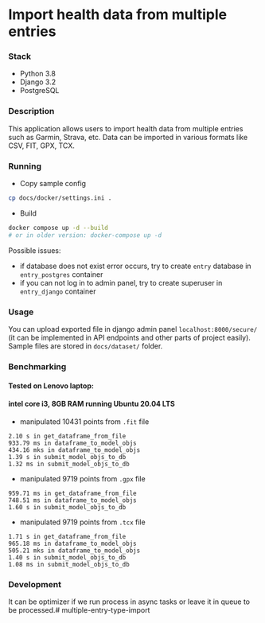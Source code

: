 # Import health data from multiple entries
### Stack
- Python 3.8
- Django 3.2
- PostgreSQL

### Description
This application allows users to import health data from multiple entries such as Garmin, Strava, etc. Data can be imported in various formats like CSV, FIT, GPX, TCX.

### Running
- Copy sample config
```bash
cp docs/docker/settings.ini .
```
- Build
```bash
docker compose up -d --build
# or in older version: docker-compose up -d
```
Possible issues:
- if database does not exist error occurs, try to create `entry` database in `entry_postgres` container
- if you can not log in to admin panel, try to create superuser in `entry_django` container
### Usage
You can upload exported file in django admin panel `localhost:8000/secure/` (it can be implemented in API endpoints and other parts of project easily). Sample files are stored in `docs/dataset/` folder.

### Benchmarking
#### Tested on Lenovo laptop:
#### intel core i3, 8GB RAM running Ubuntu 20.04 LTS
- manipulated 10431 points from `.fit` file
```text
2.10 s in get_dataframe_from_file
933.79 ms in dataframe_to_model_objs
434.16 mks in dataframe_to_model_objs
1.39 s in submit_model_objs_to_db
1.32 ms in submit_model_objs_to_db
```
- manipulated 9719 points from `.gpx` file
```text
959.71 ms in get_dataframe_from_file
748.51 ms in dataframe_to_model_objs
1.60 s in submit_model_objs_to_db
```
- manipulated 9719 points from `.tcx` file
```text
1.71 s in get_dataframe_from_file
965.18 ms in dataframe_to_model_objs
505.21 mks in dataframe_to_model_objs
1.40 s in submit_model_objs_to_db
1.08 ms in submit_model_objs_to_db
```

### Development
It can be optimizer if we run process in async tasks or leave it in queue to be processed.# multiple-entry-type-import

